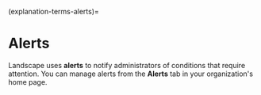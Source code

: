 (explanation-terms-alerts)=
# Alerts

Landscape uses **alerts** to notify administrators of conditions that require attention. You can manage alerts from the **Alerts** tab in your organization's home page.


